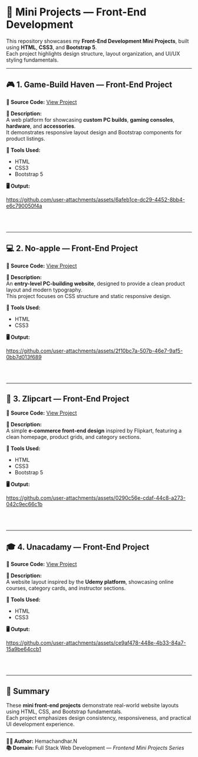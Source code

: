 # 🚀 Mini Projects — Front-End Development

This repository showcases my **Front-End Development Mini Projects**, built using **HTML**, **CSS3**, and **Bootstrap 5**.  
Each project highlights design structure, layout organization, and UI/UX styling fundamentals.

---

## 🎮 1. Game-Build Haven — Front-End Project  
**📄 Source Code:** [View Project](https://github.com/Hemachandhar-n/MINI_PROJECTS/tree/18a5e257a329415dcc20a291f5dae0a53dcc557c/GameBuild-Haven%20(project-1))  

**🧩 Description:**  
A web platform for showcasing **custom PC builds**, **gaming consoles**, **hardware**, and **accessories**.  
It demonstrates responsive layout design and Bootstrap components for product listings.

**🧰 Tools Used:**  
- HTML  
- CSS3  
- Bootstrap 5  

**🖥️ Output:**  


https://github.com/user-attachments/assets/6afeb1ce-dc29-4452-8bb4-e6c790050f4a


<br><br>

---

## 💻 2. No-apple — Front-End Project  
**📄 Source Code:** [View Project](https://github.com/Hemachandhar-n/MINI_PROJECTS/tree/18a5e257a329415dcc20a291f5dae0a53dcc557c/NO-APPLE%20(project-2))  

**🧩 Description:**  
An **entry-level PC-building website**, designed to provide a clean product layout and modern typography.  
This project focuses on CSS structure and static responsive design.

**🧰 Tools Used:**  
- HTML  
- CSS3  

**🖥️ Output:**  


https://github.com/user-attachments/assets/2f10bc7a-507b-46e7-9af5-0bb7d013f689


<br><br>

---

## 🛒 3. Zlipcart — Front-End Project  
**📄 Source Code:** [View Project](https://github.com/Hemachandhar-n/MINI_PROJECTS/tree/18a5e257a329415dcc20a291f5dae0a53dcc557c/ZLIPKART%20(project-4))  

**🧩 Description:**  
A simple **e-commerce front-end design** inspired by Flipkart, featuring a clean homepage, product grids, and category sections.

**🧰 Tools Used:**  
- HTML  
- CSS3  
- Bootstrap 5  

**🖥️ Output:**  


https://github.com/user-attachments/assets/0290c56e-cdaf-44c8-a273-042c9ec66c1b


<br><br>

---

## 🎓 4. Unacadamy — Front-End Project  
**📄 Source Code:** [View Project](https://github.com/Hemachandhar-n/MINI_PROJECTS/tree/18a5e257a329415dcc20a291f5dae0a53dcc557c/UNACAMEDY%20(PROJECT-3))  

**🧩 Description:**  
A website layout inspired by the **Udemy platform**, showcasing online courses, category cards, and instructor sections.

**🧰 Tools Used:**  
- HTML  
- CSS3  

**🖥️ Output:**  


https://github.com/user-attachments/assets/ce9af478-448e-4b33-84a7-15a9be64ccb1


<br><br>

---

## 🧠 Summary  
These **mini front-end projects** demonstrate real-world website layouts using HTML, CSS, and Bootstrap fundamentals.  
Each project emphasizes design consistency, responsiveness, and practical UI development experience.

---

**👨‍💻 Author:** Hemachandhar.N  
**📚 Domain:** Full Stack Web Development — *Frontend Mini Projects Series*
